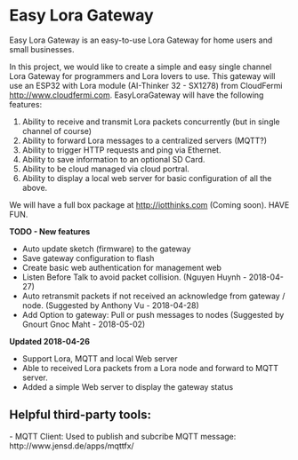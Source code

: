 # Easy Lora Gateway
Easy Lora Gateway is an easy-to-use Lora Gateway for home users and small businesses.

In this project, we would like to create a simple and easy single channel Lora Gateway for programmers and Lora lovers to use. This gateway will use an ESP32 with Lora module (AI-Thinker 32 - SX1278) from CloudFermi http://www.cloudfermi.com.
EasyLoraGateway will have the following features:
1. Ability to receive and transmit Lora packets concurrently (but in single channel of course)
2. Ability to forward Lora messages to a centralized servers (MQTT?)
3. Ability to trigger HTTP requests and ping via Ethernet.
4. Ability to save information to an optional SD Card.
5. Ability to be cloud managed via cloud portral.
6. Ability to display a local web server for basic configuration of all the above.

We will have a full box package at http://iotthinks.com (Coming soon).
HAVE FUN.

<b>TODO - New features</b>
- Auto update sketch (firmware) to the gateway
- Save gateway configuration to flash
- Create basic web authentication for management web
- Listen Before Talk to avoid packet collision. (Nguyen Huynh - 2018-04-27)
- Auto retransmit packets if not received an acknowledge from gateway / node. (Suggested by Anthony Vu - 2018-04-28)
- Add Option to gateway: Pull or push messages to nodes (Suggested by Gnourt Gnoc Maht - 2018-05-02)

<b>Updated 2018-04-26</b>
- Support Lora, MQTT and local Web server
- Able to received Lora packets from a Lora node and forward to MQTT server.
- Added a simple Web server to display the gateway status

 
<h2>Helpful third-party tools:</h2>
- MQTT Client: Used to publish and subcribe MQTT message: http://www.jensd.de/apps/mqttfx/
